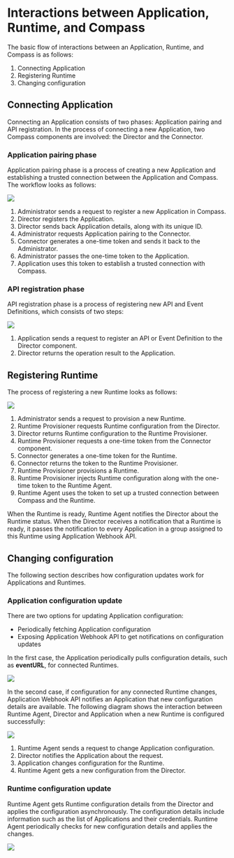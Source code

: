 # Interactions between Application, Runtime, and Compass

The basic flow of interactions between an Application, Runtime, and Compass is as follows:
1. Connecting Application
2. Registering Runtime
3. Changing configuration

## Connecting Application

Connecting an Application consists of two phases: Application pairing and API registration. In the process of connecting a new Application, two Compass components are involved: the Director and the Connector.

### Application pairing phase

Application pairing phase is a process of creating a new Application and establishing a trusted connection between the Application and Compass. The workflow looks as follows:

![](./assets/app-pairing.svg)

1. Administrator sends a request to register a new Application in Compass.
2. Director registers the Application.
3. Director sends back Application details, along with its unique ID.
4. Administrator requests Application pairing to the Connector.
5. Connector generates a one-time token and sends it back to the Administrator.
6. Administrator passes the one-time token to the Application.
7. Application uses this token to establish a trusted connection with Compass.

### API registration phase

API registration phase is a process of registering new API and Event Definitions, which consists of two steps:

![](./assets/api-registration.svg)

1. Application sends a request to register an API or Event Definition to the Director component.
2. Director returns the operation result to the Application.

## Registering Runtime

The process of registering a new Runtime looks as follows:

![](./assets/runtime-creation.svg)

1. Administrator sends a request to provision a new Runtime.
2. Runtime Provisioner requests Runtime configuration from the Director.
3. Director returns Runtime configuration to the Runtime Provisioner.
4. Runtime Provisioner requests a one-time token from the Connector component.
5. Connector generates a one-time token for the Runtime.
6. Connector returns the token to the Runtime Provisioner.
7. Runtime Provisioner provisions a Runtime.
8. Runtime Provisioner injects Runtime configuration along with the one-time token to the Runtime Agent.
9. Runtime Agent uses the token to set up a trusted connection between Compass and the Runtime.

When the Runtime is ready, Runtime Agent notifies the Director about the Runtime status. When the Director receives a notification that a Runtime is ready, it passes the notification to every Application in a group assigned to this Runtime using Application Webhook API.

## Changing configuration

The following section describes how configuration updates work for Applications and Runtimes.

### Application configuration update

There are two options for updating Application configuration:
- Periodically fetching Application configuration
- Exposing Application Webhook API to get notifications on configuration updates

In the first case, the Application periodically pulls configuration details, such as **eventURL**, for connected Runtimes.

![](./assets/app-configuration-update.svg)

In the second case, if configuration for any connected Runtime changes, Application Webhook API notifies an Application that new configuration details are available. The following diagram shows the interaction between Runtime Agent, Director and Application when a new Runtime is configured successfully:

![](./assets/runtime-notification.svg)

1. Runtime Agent sends a request to change Application configuration.
2. Director notifies the Application about the request.
3. Application changes configuration for the Runtime.
4. Runtime Agent gets a new configuration from the Director.

### Runtime configuration update

Runtime Agent gets Runtime configuration details from the Director and applies the configuration asynchronously. The configuration details include information such as the list of Applications and their credentials. Runtime Agent periodically checks for new configuration details and applies the changes.

![](./assets/runtime-configuration-update.svg)
